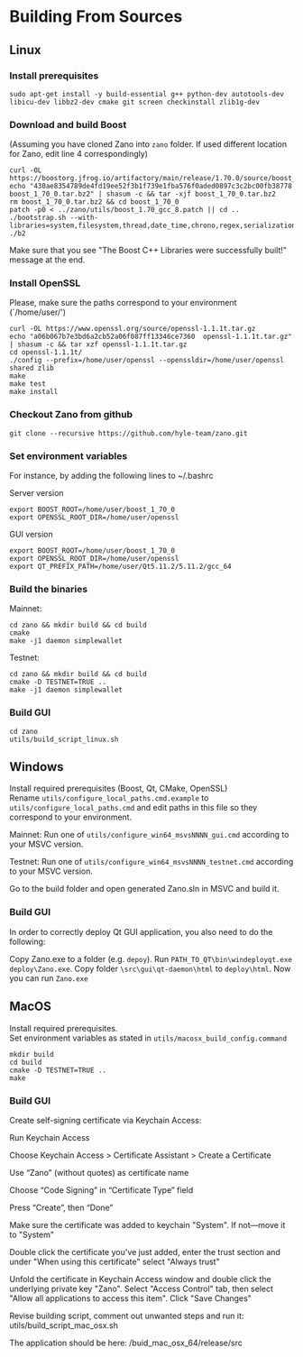 # Building From Sources

## Linux

### Install prerequisites

```
sudo apt-get install -y build-essential g++ python-dev autotools-dev libicu-dev libbz2-dev cmake git screen checkinstall zlib1g-dev
```

### Download and build Boost

(Assuming you have cloned Zano into `zano` folder. If used different location for Zano, edit line 4 correspondingly)

```
curl -OL https://boostorg.jfrog.io/artifactory/main/release/1.70.0/source/boost_1_70_0.tar.bz2
echo "430ae8354789de4fd19ee52f3b1f739e1fba576f0aded0897c3c2bc00fb38778  boost_1_70_0.tar.bz2" | shasum -c && tar -xjf boost_1_70_0.tar.bz2
rm boost_1_70_0.tar.bz2 && cd boost_1_70_0
patch -p0 < ../zano/utils/boost_1.70_gcc_8.patch || cd ..
./bootstrap.sh --with-libraries=system,filesystem,thread,date_time,chrono,regex,serialization,atomic,program_options,locale,timer,log
./b2
```

Make sure that you see "The Boost C++ Libraries were successfully built!" message at the end.

### Install OpenSSL

Please, make sure the paths correspond to your environment (\`/home/user/')

```
curl -OL https://www.openssl.org/source/openssl-1.1.1t.tar.gz
echo "a06b067b7e3bd6a2cb52a06f087ff13346ce7360  openssl-1.1.1t.tar.gz" | shasum -c && tar xzf openssl-1.1.1t.tar.gz
cd openssl-1.1.1t/
./config --prefix=/home/user/openssl --openssldir=/home/user/openssl shared zlib
make
make test
make install

```

### Checkout Zano from github

```
git clone --recursive https://github.com/hyle-team/zano.git
```

### Set environment variables

For instance, by adding the following lines to ~/.bashrc

Server version

```
export BOOST_ROOT=/home/user/boost_1_70_0
export OPENSSL_ROOT_DIR=/home/user/openssl
```

GUI version

```
export BOOST_ROOT=/home/user/boost_1_70_0
export OPENSSL_ROOT_DIR=/home/user/openssl
export QT_PREFIX_PATH=/home/user/Qt5.11.2/5.11.2/gcc_64
```

### Build the binaries

Mainnet:

```
cd zano && mkdir build && cd build
cmake
make -j1 daemon simplewallet
```

Testnet:

```
cd zano && mkdir build && cd build
cmake -D TESTNET=TRUE ..
make -j1 daemon simplewallet
```

### Build GUI

```
cd zano
utils/build_script_linux.sh
```

## Windows

Install required prerequisites (Boost, Qt, CMake, OpenSSL)  
Rename `utils/configure_local_paths.cmd.example` to `utils/configure_local_paths.cmd` and edit paths in this file so they correspond to your environment.

Mainnet:
Run one of `utils/configure_win64_msvsNNNN_gui.cmd` according to your MSVC version.

Testnet:
Run one of `utils/configure_win64_msvsNNNN_testnet.cmd` according to your MSVC version.

Go to the build folder and open generated Zano.sln in MSVC and build it.

### Build GUI

In order to correctly deploy Qt GUI application, you also need to do the following:

Copy Zano.exe to a folder (e.g. `depoy`).
Run `PATH_TO_QT\bin\windeployqt.exe deploy\Zano.exe`.
Copy folder `\src\gui\qt-daemon\html` to `deploy\html`.
Now you can run `Zano.exe`

## MacOS

Install required prerequisites.  
Set environment variables as stated in `utils/macosx_build_config.command`

```
mkdir build
cd build
cmake -D TESTNET=TRUE ..
make
```

### Build GUI

Create self-signing certificate via Keychain Access:

Run Keychain Access

Choose Keychain Access > Certificate Assistant > Create a Certificate

Use “Zano” (without quotes) as certificate name

Choose “Code Signing” in “Certificate Type” field

Press “Create”, then “Done”

Make sure the certificate was added to keychain "System". If not—move it to "System"

Double click the certificate you've just added, enter the trust section and under "When using this certificate" select "Always trust"

Unfold the certificate in Keychain Access window and double click the underlying private key "Zano". Select "Access Control" tab, then select "Allow all applications to access this item". Click "Save Changes"

Revise building script, comment out unwanted steps and run it: utils/build_script_mac_osx.sh

The application should be here: /buid_mac_osx_64/release/src
